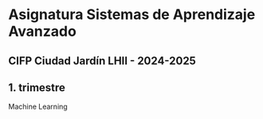 # Asignatura Sistemas de Aprendizaje Avanzado
## CIFP Ciudad Jardín LHII - 2024-2025

## 1. trimestre

Machine Learning
